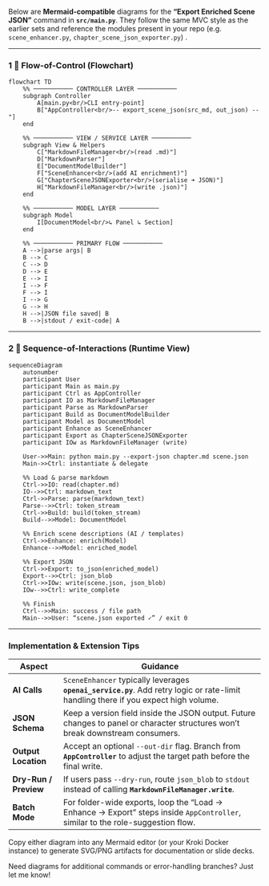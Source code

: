 Below are **Mermaid-compatible** diagrams for the **“Export Enriched Scene JSON”** command in **`src/main.py`**.
They follow the same MVC style as the earlier sets and reference the modules present in your repo (e.g. `scene_enhancer.py`, `chapter_scene_json_exporter.py`) .

---

### 1 ️⃣ Flow-of-Control (Flowchart)

```mermaid
flowchart TD
    %% ─────────── CONTROLLER LAYER ───────────
    subgraph Controller
        A[main.py<br/>CLI entry-point]
        B["AppController<br/>-- export_scene_json(src_md, out_json) --"]
    end

    %% ─────────── VIEW / SERVICE LAYER ───────────
    subgraph View & Helpers
        C["MarkdownFileManager<br/>(read .md)"]
        D["MarkdownParser"]
        E["DocumentModelBuilder"]
        F["SceneEnhancer<br/>(add AI enrichment)"]
        G["ChapterSceneJSONExporter<br/>(serialise ➜ JSON)"]
        H["MarkdownFileManager<br/>(write .json)"]
    end

    %% ─────────── MODEL LAYER ───────────
    subgraph Model
        I[DocumentModel<br/>↳ Panel ↳ Section]
    end

    %% ─────────── PRIMARY FLOW ───────────
    A -->|parse args| B
    B --> C
    C --> D
    D --> E
    E --> I
    I --> F
    F --> I     
    I --> G
    G --> H
    H -->|JSON file saved| B
    B -->|stdout / exit-code| A
```

---

### 2 ️⃣ Sequence-of-Interactions (Runtime View)

```mermaid
sequenceDiagram
    autonumber
    participant User
    participant Main as main.py
    participant Ctrl as AppController
    participant IO as MarkdownFileManager
    participant Parse as MarkdownParser
    participant Build as DocumentModelBuilder
    participant Model as DocumentModel
    participant Enhance as SceneEnhancer
    participant Export as ChapterSceneJSONExporter
    participant IOw as MarkdownFileManager (write)

    User->>Main: python main.py --export-json chapter.md scene.json
    Main->>Ctrl: instantiate & delegate

    %% Load & parse markdown
    Ctrl->>IO: read(chapter.md)
    IO-->>Ctrl: markdown_text
    Ctrl->>Parse: parse(markdown_text)
    Parse-->>Ctrl: token_stream
    Ctrl->>Build: build(token_stream)
    Build-->>Model: DocumentModel

    %% Enrich scene descriptions (AI / templates)
    Ctrl->>Enhance: enrich(Model)
    Enhance-->>Model: enriched_model

    %% Export JSON
    Ctrl->>Export: to_json(enriched_model)
    Export-->>Ctrl: json_blob
    Ctrl->>IOw: write(scene.json, json_blob)
    IOw-->>Ctrl: write_complete

    %% Finish
    Ctrl-->>Main: success / file path
    Main-->>User: “scene.json exported ✓” / exit 0
```

---

### Implementation & Extension Tips

| Aspect                | Guidance                                                                                                                             |
| --------------------- | ------------------------------------------------------------------------------------------------------------------------------------ |
| **AI Calls**          | `SceneEnhancer` typically leverages **`openai_service.py`**. Add retry logic or rate-limit handling there if you expect high volume. |
| **JSON Schema**       | Keep a version field inside the JSON output. Future changes to panel or character structures won’t break downstream consumers.       |
| **Output Location**   | Accept an optional `--out-dir` flag. Branch from **`AppController`** to adjust the target path before the final write.               |
| **Dry-Run / Preview** | If users pass `--dry-run`, route `json_blob` to `stdout` instead of calling **`MarkdownFileManager.write`**.                         |
| **Batch Mode**        | For folder-wide exports, loop the “Load → Enhance → Export” steps inside `AppController`, similar to the role-suggestion flow.       |

Copy either diagram into any Mermaid editor (or your Kroki Docker instance) to generate SVG/PNG artifacts for documentation or slide decks.

Need diagrams for additional commands or error-handling branches? Just let me know!
